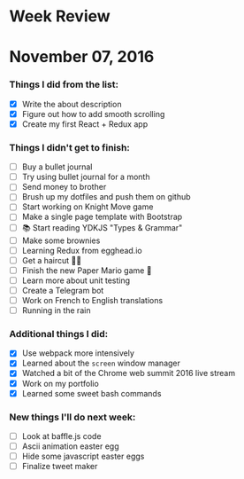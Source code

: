 Week Review
===========

# November 07, 2016

### Things I did from the list:

- [x] Write the about description
- [x] Figure out how to add smooth scrolling
- [x] Create my first React + Redux app

### Things I didn't get to finish:

- [ ] Buy a bullet journal
- [ ] Try using bullet journal for a month
- [ ] Send money to brother
- [ ] Brush up my dotfiles and push them on github
- [ ] Start working on Knight Move game
- [ ] Make a single page template with Bootstrap
- [ ] 📚 Start reading YDKJS "Types & Grammar"
- [ ] Make some brownies
- [ ] Learning Redux from egghead.io
- [ ] Get a haircut 💇‍♂️
- [ ] Finish the new Paper Mario game 👾
- [ ] Learn more about unit testing
- [ ] Create a Telegram bot
- [ ] Work on French to English translations
- [ ] Running in the rain

### Additional things I did:

- [x] Use webpack more intensively
- [x] Learned about the ``screen`` window manager
- [x] Watched a bit of the Chrome web summit 2016 live stream
- [x] Work on my portfolio
- [x] Learned some sweet bash commands

### New things I'll do next week:

- [ ] Look at baffle.js code
- [ ] Ascii animation easter egg
- [ ] Hide some javascript easter eggs
- [ ] Finalize tweet maker